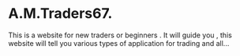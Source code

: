 # A.M.Traders67.
This is a website for new traders or beginners . It will guide you , this website will tell you various types of application for trading and all...
